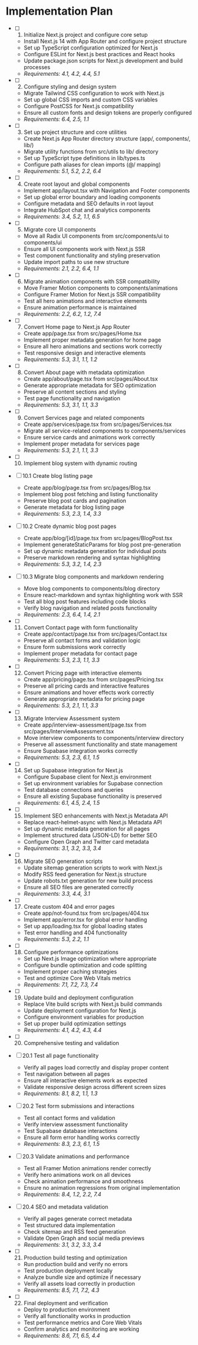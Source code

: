 # Implementation Plan

- [ ] 1. Initialize Next.js project and configure core setup
  - Install Next.js 14 with App Router and configure project structure
  - Set up TypeScript configuration optimized for Next.js
  - Configure ESLint for Next.js best practices and React hooks
  - Update package.json scripts for Next.js development and build processes
  - _Requirements: 4.1, 4.2, 4.4, 5.1_

- [ ] 2. Configure styling and design system
  - Migrate Tailwind CSS configuration to work with Next.js
  - Set up global CSS imports and custom CSS variables
  - Configure PostCSS for Next.js compatibility
  - Ensure all custom fonts and design tokens are properly configured
  - _Requirements: 6.4, 2.5, 1.1_

- [ ] 3. Set up project structure and core utilities
  - Create Next.js App Router directory structure (app/, components/, lib/)
  - Migrate utility functions from src/utils to lib/ directory
  - Set up TypeScript type definitions in lib/types.ts
  - Configure path aliases for clean imports (@/ mapping)
  - _Requirements: 5.1, 5.2, 2.2, 6.4_

- [ ] 4. Create root layout and global components
  - Implement app/layout.tsx with Navigation and Footer components
  - Set up global error boundary and loading components
  - Configure metadata and SEO defaults in root layout
  - Integrate HubSpot chat and analytics components
  - _Requirements: 3.4, 5.2, 1.1, 6.5_

- [ ] 5. Migrate core UI components
  - Move all Radix UI components from src/components/ui to components/ui
  - Ensure all UI components work with Next.js SSR
  - Test component functionality and styling preservation
  - Update import paths to use new structure
  - _Requirements: 2.1, 2.2, 6.4, 1.1_

- [ ] 6. Migrate animation components with SSR compatibility
  - Move Framer Motion components to components/animations
  - Configure Framer Motion for Next.js SSR compatibility
  - Test all hero animations and interactive elements
  - Ensure animation performance is maintained
  - _Requirements: 2.2, 6.2, 1.2, 7.4_

- [ ] 7. Convert Home page to Next.js App Router
  - Create app/page.tsx from src/pages/Home.tsx
  - Implement proper metadata generation for home page
  - Ensure all hero animations and sections work correctly
  - Test responsive design and interactive elements
  - _Requirements: 5.3, 3.1, 1.1, 1.2_

- [ ] 8. Convert About page with metadata optimization
  - Create app/about/page.tsx from src/pages/About.tsx
  - Generate appropriate metadata for SEO optimization
  - Preserve all content sections and styling
  - Test page functionality and navigation
  - _Requirements: 5.3, 3.1, 1.1, 3.3_

- [ ] 9. Convert Services page and related components
  - Create app/services/page.tsx from src/pages/Services.tsx
  - Migrate all service-related components to components/services
  - Ensure service cards and animations work correctly
  - Implement proper metadata for services page
  - _Requirements: 5.3, 2.1, 1.1, 3.3_

- [ ] 10. Implement blog system with dynamic routing
- [ ] 10.1 Create blog listing page
  - Create app/blog/page.tsx from src/pages/Blog.tsx
  - Implement blog post fetching and listing functionality
  - Preserve blog post cards and pagination
  - Generate metadata for blog listing page
  - _Requirements: 5.3, 2.3, 1.4, 3.3_

- [ ] 10.2 Create dynamic blog post pages
  - Create app/blog/[id]/page.tsx from src/pages/BlogPost.tsx
  - Implement generateStaticParams for blog post pre-generation
  - Set up dynamic metadata generation for individual posts
  - Preserve markdown rendering and syntax highlighting
  - _Requirements: 5.3, 3.2, 1.4, 2.3_

- [ ] 10.3 Migrate blog components and markdown rendering
  - Move blog components to components/blog directory
  - Ensure react-markdown and syntax highlighting work with SSR
  - Test all blog post features including code blocks
  - Verify blog navigation and related posts functionality
  - _Requirements: 2.3, 6.4, 1.4, 2.1_

- [ ] 11. Convert Contact page with form functionality
  - Create app/contact/page.tsx from src/pages/Contact.tsx
  - Preserve all contact forms and validation logic
  - Ensure form submissions work correctly
  - Implement proper metadata for contact page
  - _Requirements: 5.3, 2.3, 1.1, 3.3_

- [ ] 12. Convert Pricing page with interactive elements
  - Create app/pricing/page.tsx from src/pages/Pricing.tsx
  - Preserve all pricing cards and interactive features
  - Ensure animations and hover effects work correctly
  - Generate appropriate metadata for pricing page
  - _Requirements: 5.3, 2.1, 1.1, 3.3_

- [ ] 13. Migrate Interview Assessment system
  - Create app/interview-assessment/page.tsx from src/pages/InterviewAssessment.tsx
  - Move interview components to components/interview directory
  - Preserve all assessment functionality and state management
  - Ensure Supabase integration works correctly
  - _Requirements: 5.3, 2.3, 6.1, 1.5_

- [ ] 14. Set up Supabase integration for Next.js
  - Configure Supabase client for Next.js environment
  - Set up environment variables for Supabase connection
  - Test database connections and queries
  - Ensure all existing Supabase functionality is preserved
  - _Requirements: 6.1, 4.5, 2.4, 1.5_

- [ ] 15. Implement SEO enhancements with Next.js Metadata API
  - Replace react-helmet-async with Next.js Metadata API
  - Set up dynamic metadata generation for all pages
  - Implement structured data (JSON-LD) for better SEO
  - Configure Open Graph and Twitter card metadata
  - _Requirements: 3.1, 3.2, 3.3, 3.4_

- [ ] 16. Migrate SEO generation scripts
  - Update sitemap generation scripts to work with Next.js
  - Modify RSS feed generation for Next.js structure
  - Update robots.txt generation for new build process
  - Ensure all SEO files are generated correctly
  - _Requirements: 3.3, 4.4, 3.1_

- [ ] 17. Create custom 404 and error pages
  - Create app/not-found.tsx from src/pages/404.tsx
  - Implement app/error.tsx for global error handling
  - Set up app/loading.tsx for global loading states
  - Test error handling and 404 functionality
  - _Requirements: 5.3, 2.2, 1.1_

- [ ] 18. Configure performance optimizations
  - Set up Next.js Image optimization where appropriate
  - Configure bundle optimization and code splitting
  - Implement proper caching strategies
  - Test and optimize Core Web Vitals metrics
  - _Requirements: 7.1, 7.2, 7.3, 7.4_

- [ ] 19. Update build and deployment configuration
  - Replace Vite build scripts with Next.js build commands
  - Update deployment configuration for Next.js
  - Configure environment variables for production
  - Set up proper build optimization settings
  - _Requirements: 4.1, 4.2, 4.3, 4.4_

- [ ] 20. Comprehensive testing and validation
- [ ] 20.1 Test all page functionality
  - Verify all pages load correctly and display proper content
  - Test navigation between all pages
  - Ensure all interactive elements work as expected
  - Validate responsive design across different screen sizes
  - _Requirements: 8.1, 8.2, 1.1, 1.3_

- [ ] 20.2 Test form submissions and interactions
  - Test all contact forms and validation
  - Verify interview assessment functionality
  - Test Supabase database interactions
  - Ensure all form error handling works correctly
  - _Requirements: 8.3, 2.3, 6.1, 1.5_

- [ ] 20.3 Validate animations and performance
  - Test all Framer Motion animations render correctly
  - Verify hero animations work on all devices
  - Check animation performance and smoothness
  - Ensure no animation regressions from original implementation
  - _Requirements: 8.4, 1.2, 2.2, 7.4_

- [ ] 20.4 SEO and metadata validation
  - Verify all pages generate correct metadata
  - Test structured data implementation
  - Check sitemap and RSS feed generation
  - Validate Open Graph and social media previews
  - _Requirements: 3.1, 3.2, 3.3, 3.4_

- [ ] 21. Production build testing and optimization
  - Run production build and verify no errors
  - Test production deployment locally
  - Analyze bundle size and optimize if necessary
  - Verify all assets load correctly in production
  - _Requirements: 8.5, 7.1, 7.2, 4.3_

- [ ] 22. Final deployment and verification
  - Deploy to production environment
  - Verify all functionality works in production
  - Test performance metrics and Core Web Vitals
  - Confirm analytics and monitoring are working
  - _Requirements: 8.6, 7.1, 6.5, 4.4_